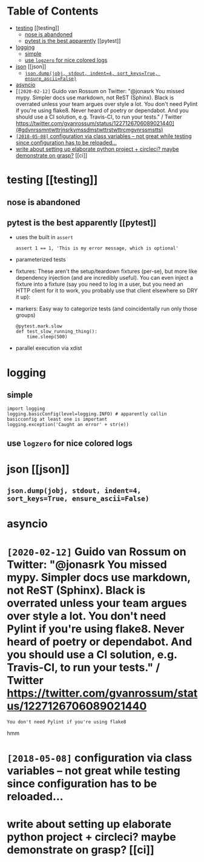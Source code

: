
# Table of Contents

-   [testing](#tstng) [[testing]]
    -   [nose is abandoned](#nssbndnd) 
    -   [pytest is the best apparently](#pytststhbstpprntly) [[pytest]]
-   [logging](#lggng) 
    -   [simple](#smpl) 
    -   [use `logzero` for nice colored logs](#slgzrfrncclrdlgs) 
-   [json](#jsn) [[json]]
    -   [`json.dump(jobj, stdout, indent=4, sort_keys=True, ensure_ascii=False)`](#jsndmpjbjstdtndntsrtkystrnsrscfls) 
-   [asyncio](#sync) 
-   [`[2020-02-12]` Guido van Rossum on Twitter: "@jonasrk You missed mypy. Simpler docs use markdown, not ReST (Sphinx). Black is overrated unless your team argues over style a lot. You don't need Pylint if you're using flake8. Never heard of poetry or dependabot. And you should use a CI solution, e.g. Travis-CI, to run your tests." / Twitter https://twitter.com/gvanrossum/status/1227126706089021440](#gdvnrssmntwttrjnsrkymssdmstwttrstwttrcmgvnrssmstts) 
-   [`[2018-05-08]` configuration via class variables &#x2013; not great while testing since configuration has to be reloaded&#x2026;](#cnfgrtnvclssvrblsntgrtwhltstngsnccnfgrtnhstbrldd) 
-   [write about setting up elaborate python project + circleci? maybe demonstrate on grasp?](#wrtbtsttngplbrtpythnprjctcrclcmybdmnstrtngrsp) [[ci]]





# testing       [[testing]]





## nose is abandoned




## pytest is the best apparently      [[pytest]]

-   uses the built in `assert`  
    
        assert 1 == 1, 'This is my error message, which is optional'
-   parameterized tests
-   fixtures: These aren't the setup/teardown fixtures (per-se), but more like dependency injection (and are incredibly useful). You can even inject a fixture into a fixture (say you need to log in a user, but you need an HTTP client for it to work, you probably use that client elsewhere so DRY it up):
-   markers: Easy way to categorize tests (and coincidentally run only those groups)  
    
        @pytest.mark.slow
        def test_slow_running_thing():
            time.sleep(500)
-   parallel execution via xdist




# logging 





## simple 

    import logging
    logging.basicConfig(level=logging.INFO) # apparently callin basicconfig at least one is important
    logging.exception('Caught an error' + str(e))




## use `logzero` for nice colored logs




# json       [[json]]





## `json.dump(jobj, stdout, indent=4, sort_keys=True, ensure_ascii=False)`




# asyncio 




# `[2020-02-12]` Guido van Rossum on Twitter: "@jonasrk You missed mypy. Simpler docs use markdown, not ReST (Sphinx). Black is overrated unless your team argues over style a lot. You don't need Pylint if you're using flake8. Never heard of poetry or dependabot. And you should use a CI solution, e.g. Travis-CI, to run your tests." / Twitter <https://twitter.com/gvanrossum/status/1227126706089021440>

    You don't need Pylint if you're using flake8

hmm  




# `[2018-05-08]` configuration via class variables &#x2013; not great while testing since configuration has to be reloaded&#x2026;




# write about setting up elaborate python project + circleci? maybe demonstrate on grasp?      [[ci]]

